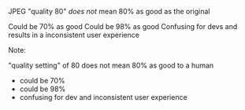 JPEG "quality 80" *does not* mean 80% as good as the original

<!-- .element: class="fragment" --> Could be 70% as good

<!-- .element: class="fragment" --> Could be 98% as good

<!-- .element: class="fragment" --> Confusing for devs and results in a inconsistent user experience

Note:

"quality setting" of 80 does not mean 80% as good to a human

- could be 70%
- could be 98%
- confusing for dev and inconsistent user experience